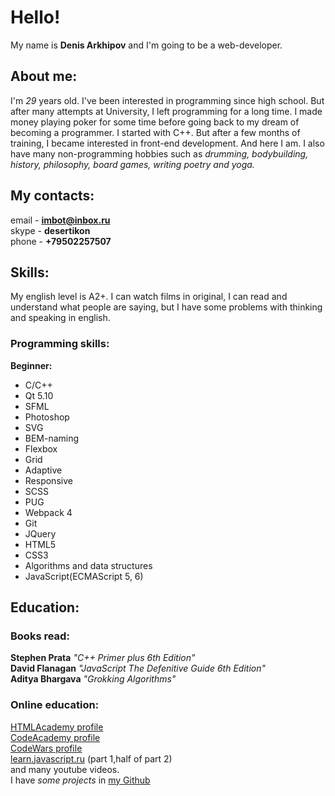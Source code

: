 # Hello!

My name is **Denis Arkhipov** and I'm going to be a web-developer.

## About me:
I'm *29* years old. I've been interested in programming since high school. But after many attempts at University, I left programming for a long time. 
I made money playing poker for some time before going back to my dream of becoming a programmer. I started with C++. But after a few months of training, I became interested in front-end development. And here I am.
I also have many non-programming hobbies such as *drumming, bodybuilding, history, philosophy, board games, writing poetry and yoga.*

## My contacts:
email - **imbot@inbox.ru**  
skype - **desertikon**  
phone - **+79502257507**

## Skills: 
My english level is A2+. I can watch films in original, I can read and understand what people are saying, but I have some problems with thinking and speaking in english.  
### Programming skills:
**Beginner:**  
* C/C++
* Qt 5.10
* SFML
* Photoshop
* SVG
* BEM-naming
* Flexbox
* Grid
* Adaptive
* Responsive
* SCSS
* PUG
* Webpack 4
* Git
* JQuery
* HTML5
* CSS3
* Algorithms and data structures  
* JavaScript(ECMAScript 5, 6)

## Education:
### Books read: 
**Stephen Prata** *"C++ Primer plus 6th Edition"*  
**David Flanagan** *"JavaScript The Defenitive Guide 6th Edition"*  
**Aditya Bhargava** *"Grokking Algorithms"*  

### Online education:  
[HTMLAcademy profile](https://htmlacademy.ru/profile/id953047)  
[CodeAcademy profile](https://www.codecademy.com/profiles/VikinGSpb)  
[CodeWars profile](https://www.codewars.com/users/VikinGSpb)  
[learn.javascript.ru](https://learn.javascript.ru)   (part 1,half of part 2)  
and many youtube videos.  
I have *some projects* in [my Github](https://github.com/VikinGSpb)